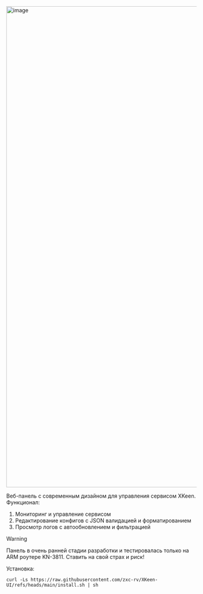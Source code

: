 <img width="2509" height="1270" alt="image" src="https://github.com/user-attachments/assets/9ca5cd85-0c87-4448-865a-d73b82fd0475" />

Веб-панель с современным дизайном для управления сервисом XKeen. Функционал:
  1. Мониторинг и управление сервисом
  2. Редактирование конфигов с JSON валидацией и форматированием
  3. Просмотр логов с автообновлением и фильтрацией

>[!WARNING]
>Панель в очень ранней стадии разработки и тестировалась только на ARM роутере KN-3811.
>Ставить на свой страх и риск!


Установка:

```
curl -Ls https://raw.githubusercontent.com/zxc-rv/XKeen-UI/refs/heads/main/install.sh | sh
```
